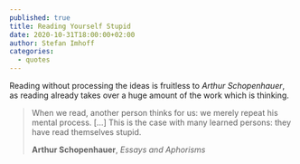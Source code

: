 ```yaml
---
published: true
title: Reading Yourself Stupid
date: 2020-10-31T18:00:00+02:00
author: Stefan Imhoff
categories:
  - quotes
---
```


Reading without processing the ideas is fruitless to _Arthur Schopenhauer_, as reading already takes over a huge amount of the work which is thinking.

> When we read, another person thinks for us: we merely repeat his mental process. […] This is the case with many learned persons: they have read themselves stupid.
>
> **Arthur Schopenhauer**, _Essays and Aphorisms_
